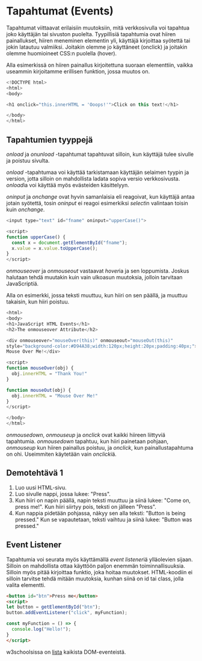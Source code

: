 # Tapahtumat (Events)

Tapahtumat viittaavat erilaisiin muutoksiin, mitä verkkosivulla voi tapahtua joko käyttäjän tai sivuston puolelta. Tyypillisiä tapahtumia ovat hiiren painallukset, hiiren meneminen elementin yli, käyttäjä kirjoittaa syötettä tai jokin latautuu valmiiksi. Joitakin olemme jo käyttäneet (onclick) ja joitakin olemme huomioineet CSS:n puolella (hover).

Alla esimerkissä on hiiren painallus kirjoitettuna suoraan elementtiin, vaikka useammin kirjoitamme erillisen funktion, jossa muutos on.

````js
<!DOCTYPE html>
<html>
<body>

<h1 onclick="this.innerHTML = 'Ooops!'">Click on this text!</h1>

</body>
</html>
````

## Tapahtumien tyyppejä

*onload* ja *onunload* -tapahtumat tapahtuvat silloin, kun käyttäjä tulee sivulle ja poistuu sivulta.

*onload* -tapahtumaa voi käyttää tarkistamaan käyttäjän selaimen tyypin ja version, jotta silloin on mahdollista ladata sopiva versio verkkosivusta. *onload*ia voi käyttää myös evästeiden käsittelyyn.

*oninput* ja *onchange* ovat hyvin samanlaisia eli reagoivat, kun käyttäjä antaa jotain syötettä, tosin *oninput* ei reagoi esimerkiksi *select*in valintaan toisin kuin *onchange*. 

````js
<input type="text" id="fname" oninput="upperCase()">

<script>
function upperCase() {
  const x = document.getElementById("fname");
  x.value = x.value.toUpperCase();
}
</script>
````

*onmouseover* ja *onmouseout* vastaavat *hover*ia ja sen loppumista. Joskus halutaan tehdä muutakin kuin vain ulkoasun muutoksia, jolloin tarvitaan JavaScriptiä.

Alla on esimerkki, jossa teksti muuttuu, kun hiiri on sen päällä, ja muuttuu takaisin, kun hiiri poistuu.

````js
<html>
<body>
<h1>JavaScript HTML Events</h1>
<h2>The onmouseover Attribute</h2>

<div onmouseover="mouseOver(this)" onmouseout="mouseOut(this)" 
style="background-color:#D94A38;width:120px;height:20px;padding:40px;">
Mouse Over Me!</div>

<script>
function mouseOver(obj) {
  obj.innerHTML = "Thank You!"
}

function mouseOut(obj) {
  obj.innerHTML = "Mouse Over Me!"
}
</script>

</body>
</html> 
````

*onmousedown*, *onmouseup* ja *onclick* ovat kaikki hiireen liittyviä tapahtumia. *onmousedown* tapahtuu, kun hiiri painetaan pohjaan, *onmouseup* kun hiiren painallus poistuu, ja *onclick*, kun painallustapahtuma on ohi. Useimmiten käytetään vain *onclick*iä.

## Demotehtävä 1

1. Luo uusi HTML-sivu.
2. Luo sivulle nappi, jossa lukee: "Press". 
3. Kun hiiri on napin päällä, napin teksti muuttuu ja siinä lukee: "Come on, press me!". Kun hiiri siirtyy pois, teksti on jälleen "Press".
4. Kun nappia pidetään pohjassa, näkyy sen alla teksti: "Button is being pressed." Kun se vapautetaan, teksti vaihtuu ja siinä lukee: "Button was pressed."

## Event Listener

Tapahtumia voi seurata myös käyttämällä *event listener*iä ylläolevien sijaan. Silloin on mahdollista ottaa käyttöön paljon enemmän toiminnallisuuksia. Silloin myös pitää kirjoittaa funktio, joka hoitaa muutokset. HTML-koodiin ei silloin tarvitse tehdä mitään muutoksia, kunhan siinä on id tai class, jolla valita elementti.

````html 
<button id="btn">Press me</button>
<script>
let button = getElementById("btn");
button.addEventListener("click", myFunction);

const myFunction = () => {
  console.log("Hello!");
}
</script>
````
w3schoolsissa on [lista](https://www.w3schools.com/jsref/dom_obj_event.asp)<base target="_blank"> kaikista DOM-eventeistä.

